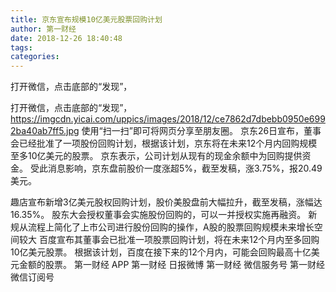 ```yaml
---
title: 京东宣布规模10亿美元股票回购计划
author: 第一财经
date: 2018-12-26 18:40:48
tags: 
categories: 
---
```

打开微信，点击底部的“发现”，
<!-- more -->
打开微信，点击底部的“发现”，
https://imgcdn.yicai.com/uppics/images/2018/12/ce7862d7dbebb0950e6992ba40ab7ff5.jpg
使用“扫一扫”即可将网页分享至朋友圈。
京东26日宣布，董事会已经批准了一项股份回购计划，根据该计划，京东将在未来12个月内回购规模至多10亿美元的股票。
京东表示，公司计划从现有的现金余额中为回购提供资金。
受此消息影响，京东盘前股价一度涨超5%，截至发稿，涨3.75%，报20.49美元。
 
 
趣店宣布新增3亿美元股权回购计划，股价美股盘前大幅拉升，截至发稿，涨幅达16.35%。
股东大会授权董事会实施股份回购的，可以一并授权实施再融资。
新规从流程上简化了上市公司进行股份回购的操作，A股的股票回购规模未来增长空间较大
百度宣布其董事会已批准一项股票回购计划，将在未来12个月内至多回购10亿美元股票。
根据该计划，百度在接下来的12个月内，可能会回购最高十亿美元金额的股票。
第一财经
APP
第一财经
日报微博
第一财经
微信服务号
第一财经
微信订阅号
